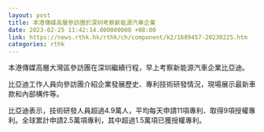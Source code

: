 ```yaml
---
layout: post
title: 本港傳媒高層參訪團於深圳考察新能源汽車企業
date: 2023-02-25 11:42:14.000000000 +08:00
link: https://news.rthk.hk/rthk/ch/component/k2/1689457-20230225.htm
categories: rthk
---
```


本港傳媒高層大灣區參訪團在深圳繼續行程，早上考察新能源汽車企業比亞迪。

比亞迪工作人員向參訪團介紹企業發展歷史、專利技術研發情況，現場展示最新車款和內部構件等。

比亞迪表示，技術研發人員超過4.9萬人，平均每天申請11項專利、取得9項授權專利。全球累計申請2.5萬項專利，其中超過1.5萬項已獲授權專利。
